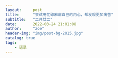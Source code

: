 ```yaml
---
layout:     post
title:      "尝试用忙碌麻痹自己的内心，却发现更加痛苦"
subtitle:   "二月廿二"
date:       2022-03-24 21:01:08
author:     "zoe"
header-img: "img/post-bg-2015.jpg"
catalog: true
tags:
    - 语录
---
```

